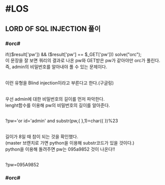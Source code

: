 #LOS
=========
LORD OF SQL INJECTION 풀이
---------
### #orc#

if(($result['pw']) && ($result['pw'] == $_GET['pw'])) solve("orc"); <br>
이 문장을 잘 보면 쿼리의 결과로 나온 pw와 GET받은 pw가 같아야만 orc가 풀린다.<br>
즉, admin의 비밀번호를 알아내야 풀 수 있는 문제이다.<br><br>

이런 유형을 Blind injection이라고 부른다고 한다.(구글링)<br><br>

우선 admin에 대한 비밀번호의 길이를 먼저 파악한다.<br>
lenght함수를 이용해 pw의 비밀번호의 길이를 알아준다.<br><br>

?pw='or id='admin' and substr(pw,{ },1)=char({ })%23<br><br>

길이가 8일 때 참이 되는 것을 확인했다.<br>
(master 브랜치로 가면 python을 이용해 substr코드가 있을 것이다.)<br>
python을 이용해 돌려주면 pw는 095a9852 것이 나온다!!<br><br>

?pw=095A9852

### #orc#
